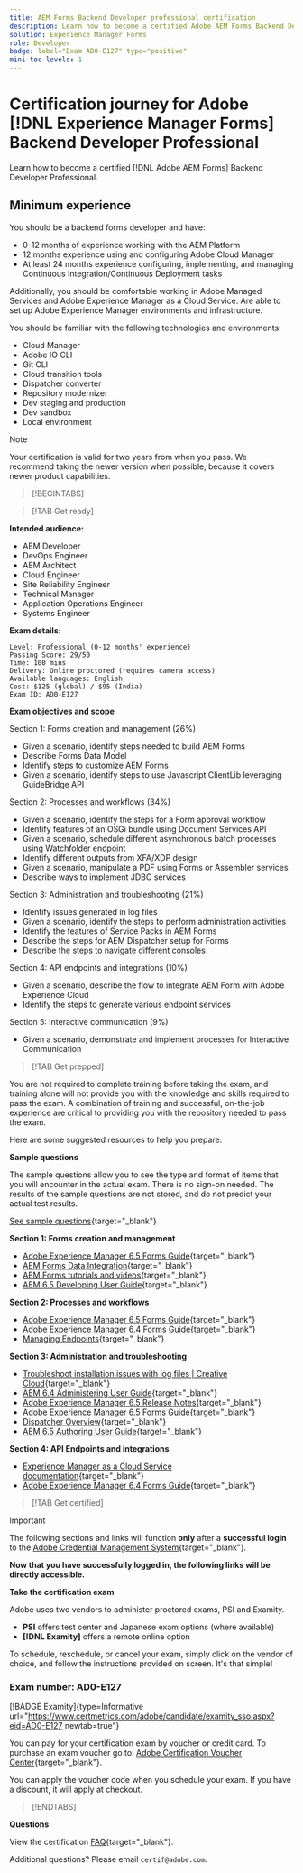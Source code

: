 ```yaml
---
title: AEM Forms Backend Developer professional certification 
description: Learn how to become a certified Adobe AEM Forms Backend Developer professional.
solution: Experience Manager Forms
role: Developer
badge: label="Exam AD0-E127" type="positive"
mini-toc-levels: 1
---
```

# Certification journey for Adobe [!DNL Experience Manager Forms] Backend Developer Professional

Learn how to become a certified [!DNL Adobe AEM Forms] Backend Developer Professional.

## Minimum experience 

You should be a backend forms developer and have:

* 0-12 months of experience working with the AEM Platform
* 12 months experience using and configuring Adobe Cloud Manager
* At least 24 months experience configuring, implementing, and managing Continuous Integration/Continuous Deployment tasks 

Additionally, you should be comfortable working in Adobe Managed Services and Adobe Experience Manager as a Cloud Service. Are able to set up Adobe Experience Manager environments and infrastructure. 

You should be familiar with the following technologies and environments:

* Cloud Manager
* Adobe IO CLI
* Git CLI
* Cloud transition tools
* Dispatcher converter
* Repository modernizer
* Dev staging and production
* Dev sandbox
* Local environment

>[!NOTE]
>
>Your certification is valid for two years from when you pass. We recommend taking the newer version when possible, because it covers newer product capabilities.

>[!BEGINTABS]

>[!TAB Get ready]

**Intended audience:**

* AEM Developer
* DevOps Engineer
* AEM Architect
* Cloud Engineer
* Site Reliability Engineer
* Technical Manager
* Application Operations Engineer
* Systems Engineer

**Exam details:**
 
```
Level: Professional (0-12 months' experience)
Passing Score: 29/50
Time: 100 mins
Delivery: Online proctored (requires camera access)
Available languages: English
Cost: $125 (global) / $95 (India)
Exam ID: AD0-E127

```

**Exam objectives and scope**

Section 1: Forms creation and management (26%)

* Given a scenario, identify steps needed to build AEM Forms
* Describe Forms Data Model
* Identify steps to customize AEM Forms
* Given a scenario, identify steps to use Javascript ClientLib leveraging GuideBridge API

Section 2: Processes and workflows (34%)

* Given a scenario, identify the steps for a Form approval workflow
* Identify features of an OSGi bundle using Document Services API
* Given a scenario, schedule different asynchronous batch processes using Watchfolder endpoint
* Identify different outputs from XFA/XDP design
* Given a scenario, manipulate a PDF using Forms or Assembler services
* Describe ways to implement JDBC services

Section 3: Administration and troubleshooting (21%)

* Identify issues generated in log files
* Given a scenario, identify the steps to perform administration activities
* Identify the features of Service Packs in AEM Forms
* Describe the steps for AEM Dispatcher setup for Forms
* Describe the steps to navigate different consoles

Section 4: API endpoints and integrations (10%)

* Given a scenario, describe the flow to integrate AEM Form with Adobe Experience Cloud
* Identify the steps to generate various endpoint services

Section 5: Interactive communication (9%)

* Given a scenario, demonstrate and implement processes for Interactive Communication

>[!TAB Get prepped]

You are not required to complete training before taking the exam, and training alone will not provide you with the knowledge and skills required to pass the exam. A combination of training and successful, on-the-job experience are critical to providing you with the repository needed to pass the exam.

Here are some suggested resources to help you prepare:

**Sample questions**

The sample questions allow you to see the type and format of items that you will encounter in the actual exam. There is no sign-on needed. The results of the sample questions are not stored, and do not predict your actual test results.

[See sample questions](https://scorpion.caveon.com/launchpad/ad0-e127-adobe-experience-manager-backend-forms-developer-professional-copy-7s2acv){target="_blank"}

**Section 1: Forms creation and management**

* [Adobe Experience Manager 6.5 Forms Guide](https://experienceleague.adobe.com/docs/experience-manager-65/forms/home.html?lang=en){target="_blank"}
* [AEM Forms Data Integration](https://experienceleague.adobe.com/docs/experience-manager-65/forms/form-data-model/data-integration.html?lang=en#data-integration-overview){target="_blank"}
* [AEM Forms tutorials and videos](https://experienceleague.adobe.com/docs/experience-manager-learn/forms/overview.html?lang=en){target="_blank"}
* [AEM 6.5 Developing User Guide](https://experienceleague.adobe.com/docs/experience-manager-65/developing/home.html?lang=en){target="_blank"}

**Section 2: Processes and workflows**

* [Adobe Experience Manager 6.5 Forms Guide](https://experienceleague.adobe.com/docs/experience-manager-65/forms/home.html?lang=en){target="_blank"}
* [Adobe Experience Manager 6.4 Forms Guide](https://experienceleague.adobe.com/docs/experience-manager-64/forms/home.html?lang=en){target="_blank"}
* [Managing Endpoints](https://help.adobe.com/en_US/AEMForms/6.1/AdminHelp/WS92d06802c76abadb-5145d5d12905ce07e7-7ff6.2.html#WS92d06802c76abadb1c01fa7512905cdf2c9-7fd9.2){target="_blank"}

**Section 3: Administration and troubleshooting**

* [Troubleshoot installation issues with log files | Creative Cloud](https://helpx.adobe.com/creative-cloud/kb/troubleshoot-install-logs-cc.html){target="_blank"}
* [AEM 6.4 Administering User Guide](https://experienceleague.adobe.com/docs/experience-manager-64/administering/home.html?lang=en){target="_blank"}
* [Adobe Experience Manager 6.5 Release Notes](https://experienceleague.adobe.com/docs/experience-manager-65/release-notes/home.html?lang=en){target="_blank"}
* [Adobe Experience Manager 6.5 Forms Guide](https://experienceleague.adobe.com/docs/experience-manager-65/forms/home.html?lang=en){target="_blank"}
* [Dispatcher Overview](https://experienceleague.adobe.com/docs/experience-manager-dispatcher/using/dispatcher.html?lang=en){target="_blank"}
* [AEM 6.5 Authoring User Guide](https://experienceleague.adobe.com/docs/experience-manager-65/authoring/home.html?lang=en){target="_blank"}

**Section 4: API Endpoints and integrations**

* [Experience Manager as a Cloud Service documentation](https://experienceleague.adobe.com/docs/experience-manager-cloud-service/content/home.html?lang=en){target="_blank"}
* [Adobe Experience Manager 6.4 Forms Guide](https://experienceleague.adobe.com/docs/experience-manager-64/forms/home.html?lang=en){target="_blank"}

>[!TAB Get certified]

>[!IMPORTANT]
>
>The following sections and links will function **only**  after a **successful login** to the [Adobe Credential Management System](http://www.certmetrics.com/adobe){target="_blank"}. 

**Now that you have successfully logged in, the following links will be directly accessible.**

**Take the certification exam**

Adobe uses two vendors to administer proctored exams, PSI and Examity. 

* **PSI** offers test center and Japanese exam options (where available) 
* **[!DNL Examity]** offers a remote online option

To schedule, reschedule, or cancel your exam, simply click on the vendor of choice, and follow the instructions provided on screen. It's that simple!

### Exam number: AD0-E127

[!BADGE Examity]{type=Informative url="https://www.certmetrics.com/adobe/candidate/examity_sso.aspx?eid=AD0-E127 newtab=true"}

You can pay for your certification exam by voucher or credit card. To purchase an exam voucher go to: [Adobe Certification Voucher Center](https://market.xvoucher.com/adobe/global){target="_blank"}. 

You can apply the voucher code when you schedule your exam. If you have a discount, it will apply at checkout.

>[!ENDTABS]

**Questions**

View the certification [FAQ](https://experienceleague.adobe.com/docs/certification/certification/faq.html?lang=en){target="_blank"}.

Additional questions? Please email `certif@adobe.com`.
